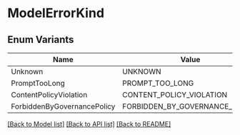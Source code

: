 # ModelErrorKind

## Enum Variants

| Name | Value |
|---- | -----|
| Unknown | UNKNOWN |
| PromptTooLong | PROMPT_TOO_LONG |
| ContentPolicyViolation | CONTENT_POLICY_VIOLATION |
| ForbiddenByGovernancePolicy | FORBIDDEN_BY_GOVERNANCE_POLICY |


[[Back to Model list]](../README.md#documentation-for-models) [[Back to API list]](../README.md#documentation-for-api-endpoints) [[Back to README]](../README.md)


